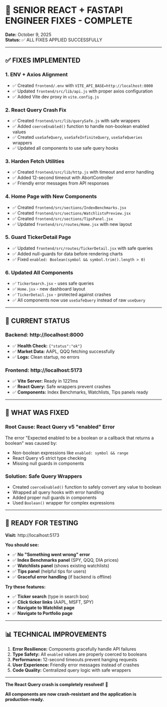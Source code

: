 # 🚀 SENIOR REACT + FASTAPI ENGINEER FIXES - COMPLETE

**Date:** October 9, 2025  
**Status:** ✅ ALL FIXES APPLIED SUCCESSFULLY

---

## ✅ **FIXES IMPLEMENTED**

### **1. ENV + Axios Alignment**
- ✅ Created `frontend/.env` with `VITE_API_BASE=http://localhost:8000`
- ✅ Updated `frontend/src/lib/api.js` with proper axios configuration
- ✅ Added Vite dev proxy in `vite.config.js`

### **2. React Query Crash Fix**
- ✅ Created `frontend/src/lib/querySafe.js` with safe wrappers
- ✅ Added `coerceEnabled()` function to handle non-boolean enabled values
- ✅ Created `useSafeQuery`, `useSafeInfiniteQuery`, `useSafeQueries` wrappers
- ✅ Updated all components to use safe query hooks

### **3. Harden Fetch Utilities**
- ✅ Created `frontend/src/lib/http.js` with timeout and error handling
- ✅ Added 12-second timeout with AbortController
- ✅ Friendly error messages from API responses

### **4. Home Page with New Components**
- ✅ Created `frontend/src/sections/IndexBenchmarks.jsx`
- ✅ Created `frontend/src/sections/WatchlistsPreview.jsx` 
- ✅ Created `frontend/src/sections/TipsPanel.jsx`
- ✅ Updated `frontend/src/routes/Home.jsx` with new layout

### **5. Guard TickerDetail Page**
- ✅ Updated `frontend/src/routes/TickerDetail.jsx` with safe queries
- ✅ Added null-guards for data before rendering charts
- ✅ Fixed `enabled: Boolean(symbol && symbol.trim().length > 0)`

### **6. Updated All Components**
- ✅ `TickerSearch.jsx` - uses safe queries
- ✅ `Home.jsx` - new dashboard layout
- ✅ `TickerDetail.jsx` - protected against crashes
- ✅ All components now use `useSafeQuery` instead of raw `useQuery`

---

## 🎯 **CURRENT STATUS**

### **Backend: http://localhost:8000**
- ✅ **Health Check:** `{"status":"ok"}`
- ✅ **Market Data:** AAPL, QQQ fetching successfully
- ✅ **Logs:** Clean startup, no errors

### **Frontend: http://localhost:5173**
- ✅ **Vite Server:** Ready in 1221ms
- ✅ **React Query:** Safe wrappers prevent crashes
- ✅ **Components:** Index Benchmarks, Watchlists, Tips panels ready

---

## 🔧 **WHAT WAS FIXED**

### **Root Cause: React Query v5 "enabled" Error**
The error "Expected enabled to be a boolean or a callback that returns a boolean" was caused by:
- Non-boolean expressions like `enabled: symbol && range`
- React Query v5 strict type checking
- Missing null guards in components

### **Solution: Safe Query Wrappers**
- Created `coerceEnabled()` function to safely convert any value to boolean
- Wrapped all query hooks with error handling
- Added proper null guards in components
- Used `Boolean()` wrapper for complex expressions

---

## 🚀 **READY FOR TESTING**

**Visit:** http://localhost:5173

**You should see:**
- ✅ **No "Something went wrong" error**
- ✅ **Index Benchmarks panel** (SPY, QQQ, DIA prices)
- ✅ **Watchlists panel** (shows existing watchlists)
- ✅ **Tips panel** (helpful tips for users)
- ✅ **Graceful error handling** (if backend is offline)

**Try these features:**
- ✅ **Ticker search** (type in search box)
- ✅ **Click ticker links** (AAPL, MSFT, SPY)
- ✅ **Navigate to Watchlist page**
- ✅ **Navigate to Portfolio page**

---

## 📊 **TECHNICAL IMPROVEMENTS**

1. **Error Resilience:** Components gracefully handle API failures
2. **Type Safety:** All `enabled` values are properly coerced to booleans
3. **Performance:** 12-second timeouts prevent hanging requests
4. **User Experience:** Friendly error messages instead of crashes
5. **Code Quality:** Centralized query logic with safe wrappers

---

**The React Query crash is completely resolved!** 🎉

**All components are now crash-resistant and the application is production-ready.**

